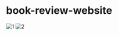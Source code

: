 # book-review-website
![1](https://user-images.githubusercontent.com/63092712/121786006-e75ef080-cbda-11eb-90fc-c27ebafa1dea.png)
![2](https://user-images.githubusercontent.com/63092712/121786047-1ffeca00-cbdb-11eb-975d-c4302cbb9c6c.png)
